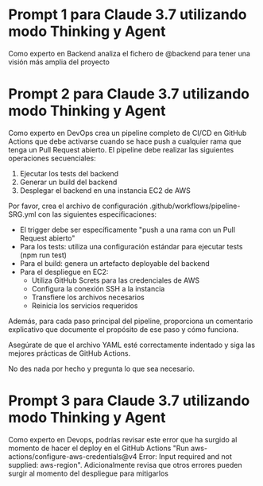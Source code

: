 # Prompt 1 para Claude 3.7 utilizando modo Thinking y Agent

Como experto en Backend analiza el fichero de @backend para tener una visión más amplia del proyecto

# Prompt 2 para Claude 3.7 utilizando modo Thinking y Agent

Como experto en DevOps crea un pipeline completo de CI/CD en GitHub Actions que debe activarse cuando se hace push a cualquier rama que tenga un Pull Request abierto. El pipeline debe realizar las siguientes operaciones secuenciales:

1. Ejecutar los tests del backend
2. Generar un build del backend
3. Desplegar el backend en una instancia EC2 de AWS

Por favor, crea el archivo de configuración .github/workflows/pipeline-SRG.yml con las siguientes especificaciones:

- El trigger debe ser específicamente "push a una rama con un Pull Request abierto"
- Para los tests: utiliza una configuración estándar para ejecutar tests (npm run test)
- Para el build: genera un artefacto deployable del backend
- Para el despliegue en EC2:
  - Utiliza GitHub Screts para las credenciales de AWS
  - Configura la conexión SSH a la instancia
  - Transfiere los archivos necesarios
  - Reinicia los servicios requeridos

Además, para cada paso principal del pipeline, proporciona un comentario explicativo que documente el propósito de ese paso y cómo funciona.

Asegúrate de que el archivo YAML esté correctamente indentado y siga las mejores prácticas de GitHub Actions.

No des nada por hecho y pregunta lo que sea necesario.

# Prompt 3 para Claude 3.7 utilizando modo Thinking y Agent

Como experto en Devops, podrías revisar este error que ha surgido al momento de hacer el deploy en el GitHub Actions "Run aws-actions/configure-aws-credentials@v4
Error: Input required and not supplied: aws-region". Adicionalmente revisa que otros errores pueden surgir al momento del despliegue para mitigarlos